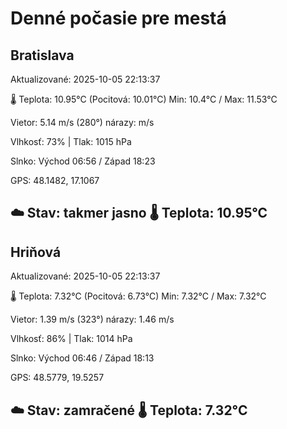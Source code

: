 ﻿# Denné počasie pre mestá

## Bratislava
Aktualizované: 2025-10-05 22:13:37

🌡️ Teplota: 10.95°C 
(Pocitová: 10.01°C)
Min: 10.4°C / Max: 11.53°C

Vietor: 5.14 m/s    (280°) 
nárazy:  m/s

Vlhkosť: 73% | Tlak: 1015 hPa

Slnko: Východ 06:56 / Západ 18:23

GPS: 48.1482, 17.1067

☁️ Stav: takmer jasno        🌡️ Teplota: 10.95°C
---

## Hriňová
Aktualizované: 2025-10-05 22:13:37

🌡️ Teplota: 7.32°C 
(Pocitová: 6.73°C)
Min: 7.32°C / Max: 7.32°C

Vietor: 1.39 m/s (323°)
nárazy: 1.46 m/s

Vlhkosť: 86% | Tlak: 1014 hPa

Slnko: Východ 06:46 / Západ 18:13

GPS: 48.5779, 19.5257

☁️ Stav: zamračené        🌡️ Teplota: 7.32°C
---

